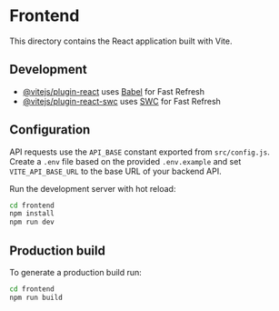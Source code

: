 # Frontend

This directory contains the React application built with Vite.


## Development


- [@vitejs/plugin-react](https://github.com/vitejs/vite-plugin-react/blob/main/packages/plugin-react/README.md) uses [Babel](https://babeljs.io/) for Fast Refresh
- [@vitejs/plugin-react-swc](https://github.com/vitejs/vite-plugin-react-swc) uses [SWC](https://swc.rs/) for Fast Refresh

## Configuration

API requests use the `API_BASE` constant exported from `src/config.js`. Create a `.env` file based on the provided `.env.example` and set `VITE_API_BASE_URL` to the base URL of your backend API.

Run the development server with hot reload:

```bash
cd frontend
npm install
npm run dev
```

## Production build

To generate a production build run:

```bash
cd frontend
npm run build
```

